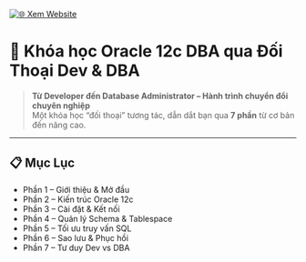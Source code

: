[![🌐 Xem Website](https://img.shields.io/badge/Live_Demo-Click_Here-orange?style=for-the-badge&logo=firefox-browser&logoColor=white)](https://ngockhanhvd2812.github.io/dev_to_dba/)

# 🚀 Khóa học Oracle 12c DBA qua Đối Thoại Dev & DBA

> **Từ Developer đến Database Administrator – Hành trình chuyển đổi chuyên nghiệp**  
> Một khóa học “đối thoại” tương tác, dẫn dắt bạn qua **7 phần** từ cơ bản đến nâng cao.

---

## 📋 Mục Lục

- Phần 1 – Giới thiệu & Mở đầu  
- Phần 2 – Kiến trúc Oracle 12c  
- Phần 3 – Cài đặt & Kết nối  
- Phần 4 – Quản lý Schema & Tablespace  
- Phần 5 – Tối ưu truy vấn SQL  
- Phần 6 – Sao lưu & Phục hồi  
- Phần 7 – Tư duy Dev vs DBA
